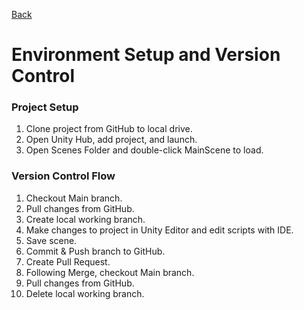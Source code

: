 [Back](https://github.com/dd4no/PacificBattle#readme)

# Environment Setup and Version Control

### Project Setup
1. Clone project from GitHub to local drive.
2. Open Unity Hub, add project, and launch.  
3. Open Scenes Folder and double-click MainScene to load. 
  
### Version Control Flow
1. Checkout Main branch.
2. Pull changes from GitHub.
3. Create local working branch.
4. Make changes to project in Unity Editor and edit scripts with IDE.
5. Save scene.
6. Commit & Push branch to GitHub.
7. Create Pull Request.
9. Following Merge, checkout Main branch.
10. Pull changes from GitHub.
11. Delete local working branch.
